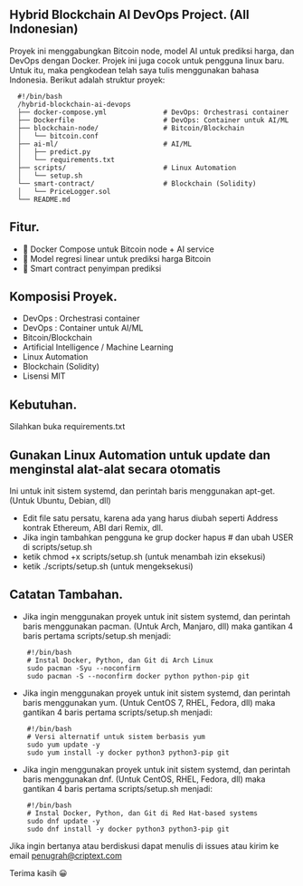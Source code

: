 ## Hybrid Blockchain AI DevOps Project. (All Indonesian)

Proyek ini menggabungkan Bitcoin node, model AI untuk prediksi harga, dan DevOps dengan Docker. Projek ini juga cocok untuk pengguna linux baru. Untuk itu, maka pengkodean telah saya tulis menggunakan bahasa Indonesia.
Berikut adalah struktur proyek:

      #!/bin/bash
      /hybrid-blockchain-ai-devops
      ├── docker-compose.yml              # DevOps: Orchestrasi container
      ├── Dockerfile                      # DevOps: Container untuk AI/ML
      ├── blockchain-node/                # Bitcoin/Blockchain
      │   └── bitcoin.conf
      ├── ai-ml/                          # AI/ML
      │   ├── predict.py
      │   └── requirements.txt
      ├── scripts/                        # Linux Automation
      │   └── setup.sh
      └── smart-contract/                 # Blockchain (Solidity)
      │   └── PriceLogger.sol
      └── README.md


## Fitur.

- 🐳 Docker Compose untuk Bitcoin node + AI service
- 🤖 Model regresi linear untuk prediksi harga Bitcoin
- 📜 Smart contract penyimpan prediksi


## Komposisi Proyek.
         
- DevOps : Orchestrasi container
- DevOps : Container untuk AI/ML
- Bitcoin/Blockchain
- Artificial Intelligence / Machine Learning
- Linux Automation
- Blockchain (Solidity)
- Lisensi MIT


## Kebutuhan.

Silahkan buka requirements.txt


## Gunakan Linux Automation untuk update dan menginstal alat-alat secara otomatis

  Ini untuk init sistem systemd, dan perintah baris menggunakan apt-get. (Untuk Ubuntu, Debian, dll)
- Edit file satu persatu, karena ada yang harus diubah seperti Address kontrak Ethereum, ABI dari Remix, dll.
- Jika ingin tambahkan pengguna ke grup docker hapus # dan ubah USER di scripts/setup.sh 
- ketik chmod +x scripts/setup.sh (untuk menambah izin eksekusi)
- ketik ./scripts/setup.sh (untuk mengeksekusi)
       

## Catatan Tambahan.

- Jika ingin menggunakan proyek untuk init sistem systemd, dan perintah baris menggunakan pacman. (Untuk Arch, Manjaro, dll)
  maka gantikan 4 baris pertama scripts/setup.sh menjadi:

       #!/bin/bash
       # Instal Docker, Python, dan Git di Arch Linux
       sudo pacman -Syu --noconfirm
       sudo pacman -S --noconfirm docker python python-pip git


- Jika ingin menggunakan proyek untuk init sistem systemd, dan perintah baris menggunakan yum. (Untuk CentOS 7, RHEL, Fedora, dll)
  maka gantikan 4 baris pertama scripts/setup.sh menjadi:

       #!/bin/bash
       # Versi alternatif untuk sistem berbasis yum
       sudo yum update -y
       sudo yum install -y docker python3 python3-pip git


- Jika ingin menggunakan proyek untuk init sistem systemd, dan perintah baris menggunakan dnf. (Untuk CentOS, RHEL, Fedora, dll)
  maka gantikan 4 baris pertama scripts/setup.sh menjadi:
  
       #!/bin/bash
       # Instal Docker, Python, dan Git di Red Hat-based systems
       sudo dnf update -y
       sudo dnf install -y docker python3 python3-pip git


Jika ingin bertanya atau berdiskusi dapat menulis di issues atau kirim ke email penugrah@criptext.com

Terima kasih 😀

